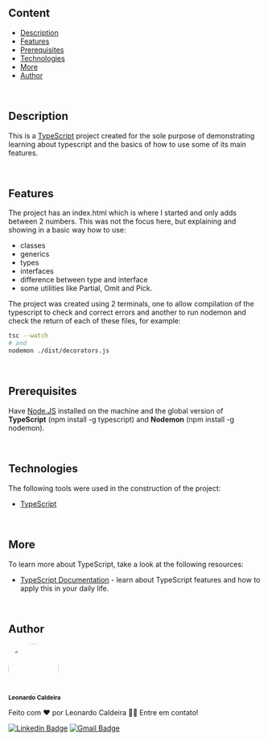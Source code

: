 ## Content
   * [Description](#Description)
   * [Features](#Features)
   * [Prerequisites](#Prerequisites)
   * [Technologies](#Technologies)
   * [More](#More)
   * [Author](#Author)
   
<br />

## Description

This is a [TypeScript](https://www.typescriptlang.org/) project created for the sole purpose of demonstrating learning about typescript and the basics of how to use some of its main features.

<br />

## Features

The project has an index.html which is where I started and only adds between 2 numbers. This was not the focus here, but explaining and showing in a basic way how to use:
- classes
- generics
- types
- interfaces
- difference between type and interface
- some utilities like Partial, Omit and Pick.

The project was created using 2 terminals, one to allow compilation of the typescript to check and correct errors and another to run nodemon and check the return of each of these files, for example:

```bash
tsc --watch
# and
nodemon ./dist/decorators.js
```

<br />

## Prerequisites

Have [Node.JS](https://nodejs.org/en/download/current/) installed on the machine and the global version of **TypeScript** (npm install -g typescript) and **Nodemon** (npm install -g nodemon).

<br />

## Technologies

The following tools were used in the construction of the project:

- [TypeScript](https://www.typescriptlang.org/)

<br />

## More

To learn more about TypeScript, take a look at the following resources:

- [TypeScript Documentation](https://www.typescriptlang.org/docs/) - learn about TypeScript features and how to apply this in your daily life.

<br />

## Author

<!-- <a href="https://blog.rocketseat.com.br/author/thiago/"> -->
 <img style="border-radius: 50%;" src="https://avatars.githubusercontent.com/u/35341402?s=400&v=4" width="100px;" alt=""/>
 <br />
 <sub><b>Leonardo Caldeira</b></sub>
<!-- </a> -->

Feito com ❤️ por Leonardo Caldeira 👋🏽 Entre em contato!

[![Linkedin Badge](https://img.shields.io/badge/LinkedIn-0077B5?style=for-the-badge&logo=linkedin&logoColor=white)](https://www.linkedin.com/in/leonardopiechacaldeira/) 
[![Gmail Badge](https://img.shields.io/badge/Gmail-D14836?style=for-the-badge&logo=gmail&logoColor=white)](mailto:leonardopiechacaldeira@gmail.com)

